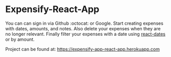 Expensify-React-App
=================

You can can sign in via Github :octocat: or Google. Start creating expenses with dates, amounts, and notes. Also delete your expenses when they are no longer relevant. Finally filter your expenses with a date using [react-dates](http://airbnb.io/react-dates) or by amount.

Project can be found at: https://expensify-app-react-app.herokuapp.com
